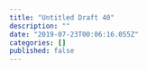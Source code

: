```yaml
---
title: "Untitled Draft 40"
description: ""
date: "2019-07-23T00:06:16.055Z"
categories: []
published: false
---
```



